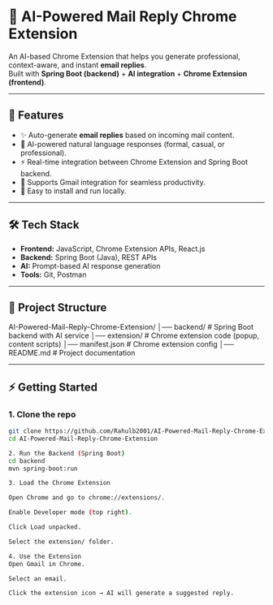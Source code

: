 # 📧 AI-Powered Mail Reply Chrome Extension  

An AI-based Chrome Extension that helps you generate professional, context-aware, and instant **email replies**.  
Built with **Spring Boot (backend)** + **AI integration** + **Chrome Extension (frontend)**.  

---

## 🚀 Features
- ✨ Auto-generate **email replies** based on incoming mail content.  
- 🤖 AI-powered natural language responses (formal, casual, or professional).  
- ⚡ Real-time integration between Chrome Extension and Spring Boot backend.  
- 📩 Supports Gmail integration for seamless productivity.  
- 🔧 Easy to install and run locally.  

---

## 🛠️ Tech Stack
- **Frontend:** JavaScript, Chrome Extension APIs, React.js  
- **Backend:** Spring Boot (Java), REST APIs  
- **AI:** Prompt-based AI response generation  
- **Tools:** Git, Postman  

---

## 📂 Project Structure
AI-Powered-Mail-Reply-Chrome-Extension/
│── backend/ # Spring Boot backend with AI service
│── extension/ # Chrome extension code (popup, content scripts)
│── manifest.json # Chrome extension config
│── README.md # Project documentation


---

## ⚡ Getting Started  

### 1. Clone the repo
```bash
git clone https://github.com/Rahulb2001/AI-Powered-Mail-Reply-Chrome-Extension.git
cd AI-Powered-Mail-Reply-Chrome-Extension

2. Run the Backend (Spring Boot)
cd backend
mvn spring-boot:run

3. Load the Chrome Extension

Open Chrome and go to chrome://extensions/.

Enable Developer mode (top right).

Click Load unpacked.

Select the extension/ folder.

4. Use the Extension
Open Gmail in Chrome.

Select an email.

Click the extension icon → AI will generate a suggested reply.
